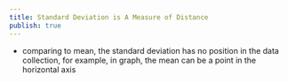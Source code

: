 ```yaml
---
title: Standard Deviation is A Measure of Distance
publish: true
---
```



- comparing to mean, the standard deviation has no position in the data collection, for example, in graph, the mean can be a point in the horizontal axis



